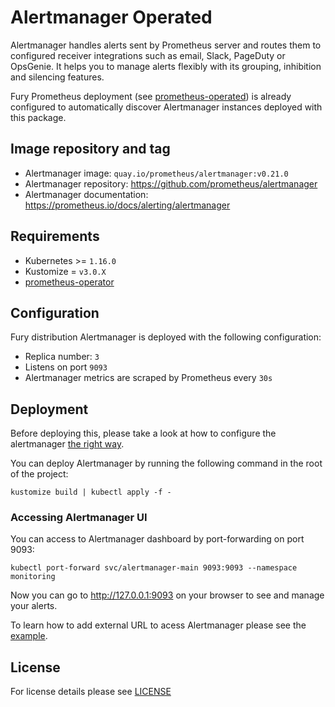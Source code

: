 # Alertmanager Operated

Alertmanager handles alerts sent by Prometheus server and routes them to
configured receiver integrations such as email, Slack, PageDuty or OpsGenie. It
helps you to manage alerts flexibly with its grouping, inhibition
and silencing features.

Fury Prometheus deployment (see [prometheus-operated](../prometheus-operated))
is already configured to automatically discover Alertmanager instances deployed
with this package.


## Image repository and tag

* Alertmanager image: `quay.io/prometheus/alertmanager:v0.21.0`
* Alertmanager repository: <https://github.com/prometheus/alertmanager>
* Alertmanager documentation: <https://prometheus.io/docs/alerting/alertmanager>


## Requirements

- Kubernetes >= `1.16.0`
- Kustomize  = `v3.0.X`
- [prometheus-operator](../prometheus-operator)


## Configuration

Fury distribution Alertmanager is deployed with the following configuration:
- Replica number: `3`
- Listens on port `9093`
- Alertmanager metrics are scraped by Prometheus every `30s`


## Deployment

Before deploying this, please take a look at how to configure the alertmanager [the
right way](../../examples/alertmanger-configuration).

You can deploy Alertmanager by running the following command in the root of the
project:

```shell
kustomize build | kubectl apply -f -
```

### Accessing Alertmanager UI

You can access to Alertmanager dashboard by port-forwarding on port 9093:

```shell
kubectl port-forward svc/alertmanager-main 9093:9093 --namespace monitoring
```

Now you can go to <http://127.0.0.1:9093> on your browser to see and manage your
alerts.

To learn how to add external URL to acess Alertmanager please see the
[example](../../examples/prometheus-alertmanager-externalUrl).


## License

For license details please see [LICENSE](../../LICENSE)
